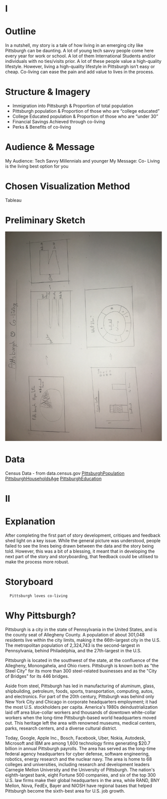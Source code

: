 # I

# Outline
In a nutshell, my story is a tale of how living in an emerging city like Pittsburgh can be daunting. A lot of young tech savvy people come here every year for work or school. A lot of them International Students and/or individuals with no ties/visits prior. A lot of these people value a high-quality lifestyle. However, living a high-quality lifestyle in Pittsburgh isn’t easy or cheap. Co-living can ease the pain and add value to lives in the process. 

# Structure & Imagery
-	Immigration into Pittsburgh & Proportion of total population
-	Pittsburgh population & Proportion of those who are “college educated”
-	College Educated population & Proportion of those who are “under 30”
-	Financial Savings Achieved through co-living
-	Perks & Benefits of co-living

# Audience & Message
My Audience: Tech Savvy Millennials and younger
My Message: Co- Living is the living best option for you

# Chosen Visualization Method
Tableau

# Preliminary Sketch
![](/IMG_7793.JPG)

# Data
Census Data - from data.census.gov
[PittsburghPopulation](https://data.census.gov/cedsci/table?q=Pittsburgh%20city,%20Allegheny%20County,%20Pennsylvania&g=0600000US4200361000&hidePreview=false&table=B01003&tid=ACSDT5Y2017.B01003&syear=2020&vintage=2018&layer=countysubdivision&cid=DP05_0001E&lastDisplayedRow=0&mode=)
[PittsburghHouseholdsAge](https://data.census.gov/cedsci/table?q=Pittsburgh%20city,%20Allegheny%20County,%20Pennsylvania&g=0600000US4200361000&hidePreview=false&table=S1101&tid=ACSST5Y2017.S1101&syear=2020&vintage=2018&layer=countysubdivision&cid=DP05_0001E&lastDisplayedRow=25&mode=)
[PittsburghEducation](https://data.census.gov/cedsci/table?q=Pittsburgh%20city,%20Allegheny%20County,%20Pennsylvania&g=0600000US4200361000&hidePreview=false&table=S1501&tid=ACSST5Y2017.S1501&syear=2020&vintage=2018&layer=countysubdivision&cid=DP05_0001E&lastDisplayedRow=25&mode=)


# II
# Explanation
After completing the first part of story development, critiques and feedback shed light on a key issue. While the general picture was understood, people failed to see the lines being drawn between the data and the story being told. However, this was a bit of a blessing, it meant that in developing the next part of the story and storyboarding, that feedback could be utilised to make the process more robust. 

# Storyboard

      Pittsburgh loves co-living
      
# Why Pittsburgh?

Pittsburgh is a city in the state of Pennsylvania in the United States, and is the county seat of Allegheny County. A population of about 301,048 residents live within the city limits, making it the 66th-largest city in the U.S. The metropolitan population of 2,324,743 is the second-largest in Pennsylvania, behind Philadelphia, and the 27th-largest in the U.S.

Pittsburgh is located in the southwest of the state, at the confluence of the Allegheny, Monongahela, and Ohio rivers. Pittsburgh is known both as "the Steel City" for its more than 300 steel-related businesses and as the "City of Bridges" for its 446 bridges. 

Aside from steel, Pittsburgh has led in manufacturing of aluminum, glass, shipbuilding, petroleum, foods, sports, transportation, computing, autos, and electronics. For part of the 20th century, Pittsburgh was behind only New York City and Chicago in corporate headquarters employment; it had the most U.S. stockholders per capita. America's 1980s deindustrialization laid off area blue-collar workers and thousands of downtown white-collar workers when the long-time Pittsburgh-based world headquarters moved out. This heritage left the area with renowned museums, medical centers, parks, research centers, and a diverse cultural district. 

Today, Google, Apple Inc., Bosch, Facebook, Uber, Nokia, Autodesk, Microsoft and IBM are among 1,600 technology firms generating $20.7 billion in annual Pittsburgh payrolls. The area has served as the long-time federal agency headquarters for cyber defense, software engineering, robotics, energy research and the nuclear navy. The area is home to 68 colleges and universities, including research and development leaders Carnegie Mellon University and the University of Pittsburgh. The nation's eighth-largest bank, eight Fortune 500 companies, and six of the top 300 U.S. law firms make their global headquarters in the area, while RAND, BNY Mellon, Nova, FedEx, Bayer and NIOSH have regional bases that helped Pittsburgh become the sixth-best area for U.S. job growth.


